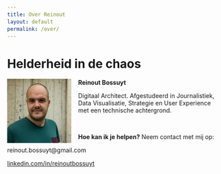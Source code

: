 ```yaml
---
title: Over Reinout
layout: default
permalink: /over/
---
```


<h1>Helderheid in de chaos</h1>



<img src="/assets/img/foto.jpg" style="float: left; width: 150px; margin-right: 1rem;">
<p><strong>Reinout Bossuyt</strong></p>
<p>Digitaal Architect. Afgestudeerd in Journalistiek, Data Visualisatie, Strategie en User Experience met een technische achtergrond.</p><br/>
<p><strong>Hoe kan ik je helpen?</strong> Neem contact met mij op:</p>
<p>reinout.bossuyt@gmail.com</p>
<p><a href="https://www.linkedin.com/in/reinoutbossuyt" target="_blank">linkedin.com/in/reinoutbossuyt</a></p>


<div style="clear: both"></div>

<a id="contact"></a>
